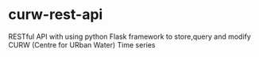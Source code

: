 # curw-rest-api
RESTful API with using python Flask framework to store,query and modify CURW (Centre for URban Water) Time series
